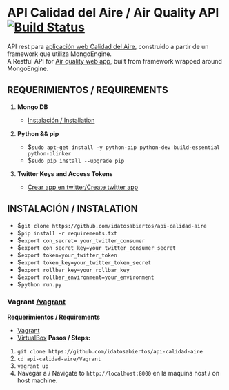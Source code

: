 # API Calidad del Aire / Air Quality API [![Build Status](https://travis-ci.org/idatosabiertos/api-calidad-aire.svg?branch=develop)](https://travis-ci.org/idatosabiertos/api-calidad-aire)
API rest para [aplicación web Calidad del Aire](https://github.com/idatosabiertos/calidad-del-aire-webapp), construido a partir de un framework que utiliza MongoEngine.  
A Restful API for [Air quality web app](https://github.com/idatosabiertos/calidad-del-aire-webapp), built from framework wrapped around MongoEngine.

## REQUERIMIENTOS / REQUIREMENTS
1. **Mongo DB**	 
	 - [Instalación / Installation](https://www.digitalocean.com/community/tutorials/how-to-install-and-secure-mongodb-on-ubuntu-16-04) 
2. **Python && pip**
	 - $`sudo apt-get install -y python-pip python-dev build-essential python-blinker`
	 - $`sudo pip install --upgrade pip`	 

3. **Twitter Keys and Access Tokens**
	 - [Crear app en twitter/Create twitter app](https://apps.twitter.com)

## INSTALACIÓN / INSTALATION
- $`git clone https://github.com/idatosabiertos/api-calidad-aire`
- $`pip install -r requirements.txt`
- $`export con_secret= your_twitter_consumer`
- $`export con_secret_key=your_twitter_consumer_secret`
- $`export token=your_twitter_token`
- $`export token_key=your_twitter_token_secret`
- $`export rollbar_key=your_rollbar_key`
- $`export rollbar_environment=your_environment`
- $`python run.py`

### Vagrant  [/vagrant](https://github.com/idatosabiertos/api-calidad-aire/tree/master/Vagrant)
**Requerimientos / Requirements**
 - [Vagrant](https://www.vagrantup.com/downloads.html)
 - [VirtualBox](https://www.virtualbox.org/wiki/Downloads)
**Pasos / Steps:**
1. `git clone https://github.com/idatosabiertos/api-calidad-aire`
2. `cd api-calidad-aire/Vagrant`
3. `vagrant up` 
4. Navegar a / Navigate to `http://localhost:8000` en la maquina host / on host machine.